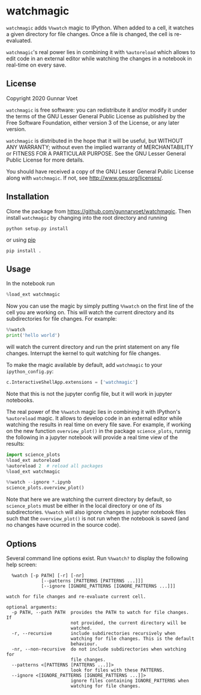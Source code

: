 # watchmagic

`watchmagic` adds `%%watch` magic to IPython. When added to a cell, it watches
a given directory for file changes. Once a file is changed, the cell is
re-evaluated.

`watchmagic`'s real power lies in combining it with `%autoreload` which allows
to edit code in an external editor while watching the changes in a notebook in
real-time on every save.

## License

Copyright 2020 Gunnar Voet

`watchmagic` is free software: you can redistribute it and/or modify it under
the terms of the GNU Lesser General Public License as published by the Free
Software Foundation, either version 3 of the License, or any later version.

`watchmagic` is distributed in the hope that it will be useful, but WITHOUT ANY
WARRANTY; without even the implied warranty of MERCHANTABILITY or FITNESS FOR A
PARTICULAR PURPOSE. See the GNU Lesser General Public License for more details.

You should have received a copy of the GNU Lesser General Public License along
with `watchmagic`.  If not, see <http://www.gnu.org/licenses/>.

## Installation

Clone the package from https://github.com/gunnarvoet/watchmagic. Then install
`watchmagic` by changing into the root directory and running

```shell
python setup.py install
```

or using [pip](https://pypi.org/project/pip/)

```shell
pip install .
```

## Usage

In the notebook run
```python
%load_ext watchmagic
```
Now you can use the magic by simply putting `%%watch` on the first line of the
cell you are working on. This will watch the current directory and its
subdirectories for file changes. For example:
```python
%%watch
print('hello world')
```
will watch the current directory and run the print statement on any file
changes. Interrupt the kernel to quit watching for file changes.

To make the magic available by default, add `watchmagic` to your
`ipython_config.py`:
```python
c.InteractiveShellApp.extensions = ['watchmagic']
```
Note that this is not the jupyter config file, but it will work in jupyter
notebooks.

The real power of the `%%watch` magic lies in combining it with IPython's
`%autoreload` magic. It allows to develop code in an external editor while
watching the results in real time on every file save. For example, if working
on the new function `overview_plot()` in the package `science_plots`, runnig
the following in a jupyter notebook will provide a real time view of the
results:
```python
import science_plots
%load_ext autoreload
%autoreload 2  # reload all packages
%load_ext watchmagic
```
```python
%%watch --ignore *.ipynb
science_plots.overview_plot()
```
Note that here we are watching the current directory by default, so
`science_plots` must be either in the local directory or one of its
subdirectories. `%%watch` will also ignore changes in jupyter notebook files
such that the `overview_plot()` is not run when the notebook is saved (and no
changes have ocurred in the source code).

## Options
Several command line options exist. Run `%%watch?` to display the following
help screen:

```
  %watch [-p PATH] [-r] [-nr]
             [--patterns [PATTERNS [PATTERNS ...]]]
             [--ignore [IGNORE_PATTERNS [IGNORE_PATTERNS ...]]]

watch for file changes and re-evaluate current cell.

optional arguments:
  -p PATH, --path PATH  provides the PATH to watch for file changes. If
                        not provided, the current directory will be
                        watched.
  -r, --recursive       include subdirectories recursively when
                        watching for file changes. This is the default
                        behaviour.
  -nr, --non-recursive  do not include subdirectories when watching for
                        file changes.
  --patterns <[PATTERNS [PATTERNS ...]]>
                        look for files with these PATTERNS.
  --ignore <[IGNORE_PATTERNS [IGNORE_PATTERNS ...]]>
                        ignore files containing IGNORE_PATTERNS when
                        watching for file changes.
```
